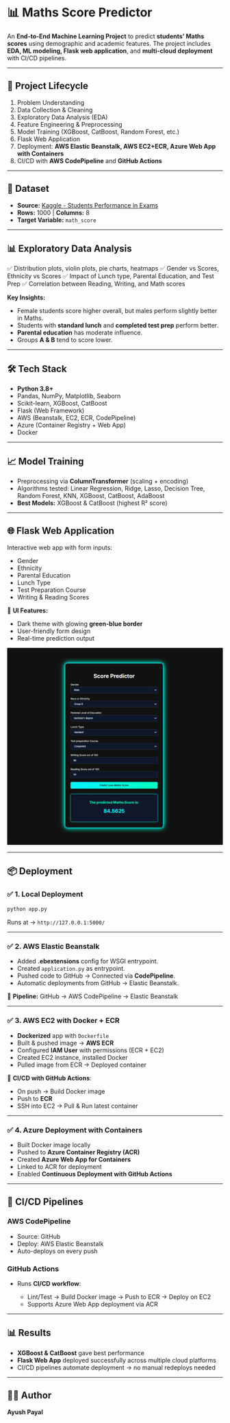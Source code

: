 # 📊 Maths Score Predictor

An **End-to-End Machine Learning Project** to predict **students’ Maths scores** using demographic and academic features.
The project includes **EDA, ML modeling, Flask web application**, and **multi-cloud deployment** with CI/CD pipelines.

---

## 🚀 Project Lifecycle

1. Problem Understanding
2. Data Collection & Cleaning
3. Exploratory Data Analysis (EDA)
4. Feature Engineering & Preprocessing
5. Model Training (XGBoost, CatBoost, Random Forest, etc.)
6. Flask Web Application
7. Deployment: **AWS Elastic Beanstalk, AWS EC2+ECR, Azure Web App with Containers**
8. CI/CD with **AWS CodePipeline** and **GitHub Actions**

---

## 📂 Dataset

* **Source:** [Kaggle - Students Performance in Exams](https://www.kaggle.com/datasets/spscientist/students-performance-in-exams)
* **Rows:** 1000 | **Columns:** 8
* **Target Variable:** `math_score`

---

## 📊 Exploratory Data Analysis

✅ Distribution plots, violin plots, pie charts, heatmaps
✅ Gender vs Scores, Ethnicity vs Scores
✅ Impact of Lunch type, Parental Education, and Test Prep
✅ Correlation between Reading, Writing, and Math scores

**Key Insights:**

* Female students score higher overall, but males perform slightly better in Maths.
* Students with **standard lunch** and **completed test prep** perform better.
* **Parental education** has moderate influence.
* Groups **A & B** tend to score lower.

---

## 🛠️ Tech Stack

* **Python 3.8+**
* Pandas, NumPy, Matplotlib, Seaborn
* Scikit-learn, XGBoost, CatBoost
* Flask (Web Framework)
* AWS (Beanstalk, EC2, ECR, CodePipeline)
* Azure (Container Registry + Web App)
* Docker

---

## 📈 Model Training

* Preprocessing via **ColumnTransformer** (scaling + encoding)
* Algorithms tested: Linear Regression, Ridge, Lasso, Decision Tree, Random Forest, KNN, XGBoost, CatBoost, AdaBoost
* **Best Models:** XGBoost & CatBoost (highest R² score)

---

## 🌐 Flask Web Application

Interactive web app with form inputs:

* Gender
* Ethnicity
* Parental Education
* Lunch Type
* Test Preparation Course
* Writing & Reading Scores

📌 **UI Features:**

* Dark theme with glowing **green-blue border**
* User-friendly form design
* Real-time prediction output

![Score Prediction UI](static\images\image.png)

---

## 📦 Deployment

### ✅ 1. Local Deployment

```bash
python app.py
```

Runs at → `http://127.0.0.1:5000/`

---

### ✅ 2. AWS Elastic Beanstalk

* Added **.ebextensions** config for WSGI entrypoint.
* Created `application.py` as entrypoint.
* Pushed code to GitHub → Connected via **CodePipeline**.
* Automatic deployments from GitHub → Elastic Beanstalk.

🔹 **Pipeline:** GitHub → AWS CodePipeline → Elastic Beanstalk

---

### ✅ 3. AWS EC2 with Docker + ECR

* **Dockerized** app with `Dockerfile`
* Built & pushed image → **AWS ECR**
* Configured **IAM User** with permissions (ECR + EC2)
* Created EC2 instance, installed Docker
* Pulled image from ECR → Deployed container

🔹 **CI/CD with GitHub Actions**:

* On push → Build Docker image
* Push to **ECR**
* SSH into EC2 → Pull & Run latest container

---

### ✅ 4. Azure Deployment with Containers

* Built Docker image locally
* Pushed to **Azure Container Registry (ACR)**
* Created **Azure Web App for Containers**
* Linked to ACR for deployment
* Enabled **Continuous Deployment with GitHub Actions**

---

## 🔄 CI/CD Pipelines

### AWS CodePipeline

* Source: GitHub
* Deploy: AWS Elastic Beanstalk
* Auto-deploys on every push

### GitHub Actions

* Runs **CI/CD workflow**:

  * Lint/Test → Build Docker image → Push to ECR → Deploy on EC2
  * Supports Azure Web App deployment via ACR

---

## 📊 Results

* **XGBoost & CatBoost** gave best performance
* **Flask Web App** deployed successfully across multiple cloud platforms
* CI/CD pipelines automate deployment → no manual redeploys needed

---

## 👩‍💻 Author

**Ayush Payal**


